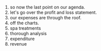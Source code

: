 1. so now the last point on our agenda.
2. let's go over the profit and loss statement.
3. our expenses are through the roof.
4. off the charts.
5. spa treatments
6. thorough analysis
7. expenditure 
8. revenue

